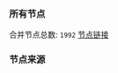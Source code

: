 ### 所有节点
合并节点总数: `1992`
[节点链接](https://raw.githubusercontent.com/rzhy1/11/master/sub/sub_merge_base64.txt)

### 节点来源